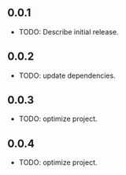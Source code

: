 ## 0.0.1

* TODO: Describe initial release.

## 0.0.2

* TODO: update dependencies.

## 0.0.3

* TODO: optimize project.

## 0.0.4 
* TODO: optimize project.